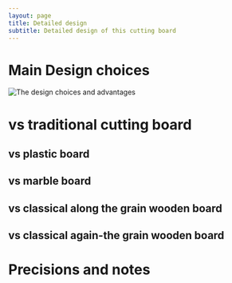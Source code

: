 ```yaml
---
layout: page
title: Detailed design
subtitle: Detailed design of this cutting board
---
```


# Main Design choices
 
![The design choices and advantages]({{site.url}}/img/design/illustration/design_principles_RG.jpg)

# vs traditional cutting board

## vs plastic board
## vs marble board
## vs classical along the grain wooden board
## vs classical again-the grain wooden board

# Precisions and notes
